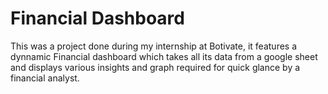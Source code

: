# Financial Dashboard
This was a project done during my internship at Botivate, it features a dynnamic Financial dashboard which takes all its data from a google sheet and displays various insights and graph required for quick glance by a financial analyst.
